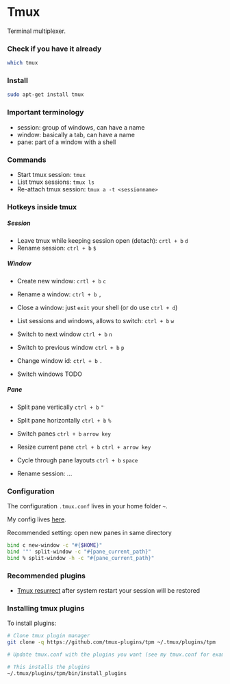 # Tmux

Terminal multiplexer.

### Check if you have it already
```sh
which tmux
```
### Install
```sh
sudo apt-get install tmux
```

### Important terminology
* session: group of windows, can have a name
* window: basically a tab, can have a name
* pane: part of a window with a shell

### Commands
* Start tmux session: `tmux`
* List tmux sessions: `tmux ls`
* Re-attach tmux session: `tmux a -t <sessionname>`

### Hotkeys inside tmux

##### Session
* Leave tmux while keeping session open (detach): `crtl + b` `d`
* Rename session: `ctrl + b` `$`

##### Window
* Create new window: `crtl + b` `c`
* Rename a window: `ctrl + b` `,`
* Close a window: just `exit` your shell (or do use `ctrl + d`)
* List sessions and windows, allows to switch: `ctrl + b` `w`
* Switch to next window `ctrl + b` `n`
* Switch to previous window `ctrl + b` `p`
* Change window id: `ctrl + b` `.`

* Switch windows TODO

##### Pane
* Split pane vertically `ctrl + b` `"`
* Split pane horizontally `ctrl + b` `%`
* Switch panes `ctrl + b` `arrow key`
* Resize current pane `ctrl + b` `ctrl + arrow key`
* Cycle through pane layouts `ctrl + b` `space`

* Rename session: ...

### Configuration
The configuration `.tmux.conf` lives in your home folder `~`.

My config lives [here](../dotfiles/tmux/config.tmux).


Recommended setting: open new panes in same directory
```sh
bind c new-window -c "#{$HOME}"
bind '"' split-window -c "#{pane_current_path}"
bind % split-window -h -c "#{pane_current_path}"
```


### Recommended plugins
- [Tmux resurrect](https://github.com/tmux-plugins/tmux-resurrect) after system restart your session will be restored

### Installing tmux plugins
To install plugins:

```sh
# Clone tmux plugin manager
git clone -q https://github.com/tmux-plugins/tpm ~/.tmux/plugins/tpm

# Update tmux.conf with the plugins you want (see my tmux.conf for examples)

# This installs the plugins
~/.tmux/plugins/tpm/bin/install_plugins
```
